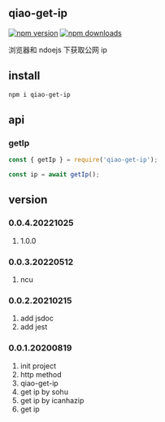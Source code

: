## qiao-get-ip

[![npm version](https://img.shields.io/npm/v/qiao-get-ip.svg?style=flat-square)](https://www.npmjs.org/package/qiao-get-ip)
[![npm downloads](https://img.shields.io/npm/dm/qiao-get-ip.svg?style=flat-square)](https://npm-stat.com/charts.html?package=qiao-get-ip)

浏览器和 ndoejs 下获取公网 ip

## install

```bash
npm i qiao-get-ip
```

## api

### getIp

```javascript
const { getIp } = require('qiao-get-ip');

const ip = await getIp();
```

## version

### 0.0.4.20221025

1. 1.0.0

### 0.0.3.20220512

1. ncu

### 0.0.2.20210215

1. add jsdoc
2. add jest

### 0.0.1.20200819

1. init project
2. http method
3. qiao-get-ip
4. get ip by sohu
5. get ip by icanhazip
6. get ip
